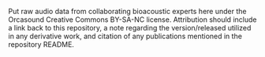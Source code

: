 Put raw audio data from collaborating bioacoustic experts here under the Orcasound Creative Commons BY-SA-NC license. Attribution should include a link back to this repository, a note regarding the version/released utilized in any derivative work, and citation of any publications mentioned in the repository README.
